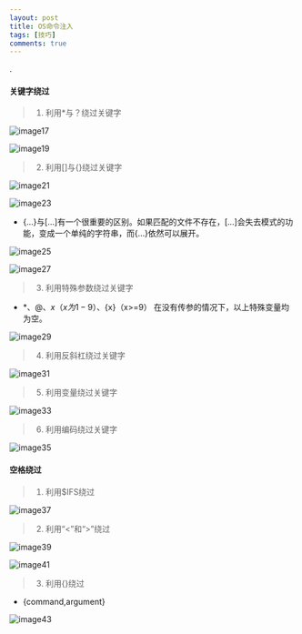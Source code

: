 ```yaml
---
layout: post
title: OS命令注入
tags: [技巧]
comments: true
---
```


.


#### 关键字绕过
> 1. 利用*与？绕过关键字

![image17](https://cijian00.github.io/img/OS_Injection/image017.png)

![image19](https://cijian00.github.io/img/OS_Injection/image019.png)

> 2. 利用[]与{}绕过关键字

![image21](https://cijian00.github.io/img/OS_Injection/image021.png)

![image23](https://cijian00.github.io/img/OS_Injection/image023.png)

- {...}与[...]有一个很重要的区别。如果匹配的文件不存在，[...]会失去模式的功能，变成一个单纯的字符串，而{...}依然可以展开。

![image25](https://cijian00.github.io/img/OS_Injection/image025.png)

![image27](https://cijian00.github.io/img/OS_Injection/image027.png)

> 3. 利用特殊参数绕过关键字

- $*、$@、$x（x为1-9）、${x}（x>=9）
在没有传参的情况下，以上特殊变量均为空。

![image29](https://cijian00.github.io/img/OS_Injection/image029.png)

> 4. 利用反斜杠绕过关键字

![image31](https://cijian00.github.io/img/OS_Injection/image031.png)

> 5. 利用变量绕过关键字

![image33](https://cijian00.github.io/img/OS_Injection/image033.png)

> 6. 利用编码绕过关键字

![image35](https://cijian00.github.io/img/OS_Injection/image035.png)

#### 空格绕过

> 1. 利用$IFS绕过

![image37](https://cijian00.github.io/img/OS_Injection/image037.png)

> 2. 利用“<”和“>”绕过

![image39](https://cijian00.github.io/img/OS_Injection/image039.png)


![image41](https://cijian00.github.io/img/OS_Injection/image041.png)

> 3. 利用{}绕过

- {command,argument}

![image43](https://cijian00.github.io/img/OS_Injection/image043.png)
